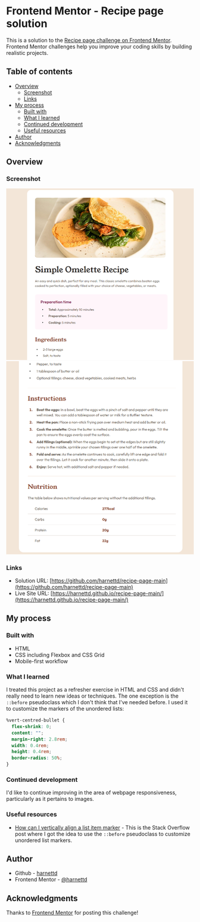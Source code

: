 # Frontend Mentor - Recipe page solution

This is a solution to the [Recipe page challenge on Frontend Mentor](https://www.frontendmentor.io/challenges/recipe-page-KiTsR8QQKm). Frontend Mentor challenges help you improve your coding skills by building realistic projects. 

## Table of contents

- [Overview](#overview)
  - [Screenshot](#screenshot)
  - [Links](#links)
- [My process](#my-process)
  - [Built with](#built-with)
  - [What I learned](#what-i-learned)
  - [Continued development](#continued-development)
  - [Useful resources](#useful-resources)
- [Author](#author)
- [Acknowledgments](#acknowledgments)

## Overview

### Screenshot

![Top of desktop recipe card](./assets/images/Desktop-Screenshot-1.png)
![Bottom of desktop recipe card](./assets/images/Desktop-Screenshot-2.png)

### Links

- Solution URL: [https://github.com/harnettd/recipe-page-main](https://github.com/harnettd/recipe-page-main)
- Live Site URL: [https://harnettd.github.io/recipe-page-main/](https://harnettd.github.io/recipe-page-main/)

## My process

### Built with

- HTML
- CSS including Flexbox and CSS Grid
- Mobile-first workflow

### What I learned

I treated this project as a refresher exercise in HTML and CSS and didn't really need to learn new ideas or techniques. The one exception is the `::before` pseudoclass which I don't think that I've needed before. I used it to customize the markers of the unordered lists:  

```css
%vert-centred-bullet {
  flex-shrink: 0;
  content: "";
  margin-right: 2.8rem;
  width: 0.4rem;
  height: 0.4rem;
  border-radius: 50%;
}
```

### Continued development

I'd like to continue improving in the area of webpage responsiveness, particularly as it pertains to images.

### Useful resources

- [How can I vertically align a list item marker](https://stackoverflow.com/questions/69874236/how-can-i-vertically-align-a-list-item-marker#69874584) - This is the Stack Overflow post where I got the idea to use the `::before` pseudoclass to customize unordered list markers.

## Author

- Github - [harnettd](https://github.com/harnettd)
- Frontend Mentor - [@harnettd](https://www.frontendmentor.io/profile/harnettd)

## Acknowledgments

Thanks to [Frontend Mentor](https://www.frontendmentor.io/) for posting this challenge!
